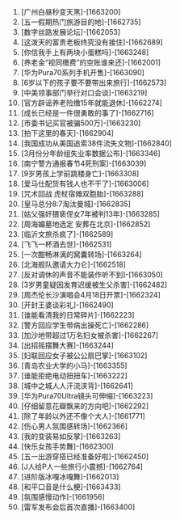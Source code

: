 
1. [广州白昼秒变天黑]-[1663200]
1. [五一假期热门旅游目的地]-[1662735]
1. [数字丝路发展论坛]-[1662053]
1. [这泼天的富贵老板终究没有接住]-[1662689]
1. [你信我手上有两块小蛋糕吗]-[1663248]
1. [养老金“视同缴费”的空账谁来还]-[1662001]
1. [华为Pura70系列手机开售]-[1663090]
1. [6岁以下的孩子要不要带出来旅行]-[1662573]
1. [中美领事部门举行对口会谈]-[1663219]
1. [官方辟谣养老险缴15年就能退休]-[1662274]
1. [成长已经是一件很勇敢的事了]-[1662716]
1. [市委书记买官被骗500万]-[1663230]
1. [拍下这里的春天]-[1662904]
1. [我国成功从美国追索38件流失文物]-[1662840]
1. [3月份分年龄组失业率数据公布]-[1663346]
1. [南宁警方通报春节4死刑案]-[1663039]
1. [9岁男孩上学前跳楼身亡]-[1663308]
1. [爱马仕配货有钱人也不干了]-[1663006]
1. [咒术回战 虎杖宿傩双胞胎]-[1663288]
1. [皇马总分8:7淘汰曼城]-[1662835]
1. [姑父强奸猥亵侄女7年被判13年]-[1663285]
1. [周海媚墓地选定 安葬在北京]-[1662852]
1. [临沂文旅杀疯了]-[1662589]
1. [飞飞一杯酒去世]-[1662531]
1. [一次酣畅淋漓的窝囊转场]-[1663264]
1. [北海舰队邀请大力仑]-[1662518]
1. [反对调休的声音不能装作听不到]-[1663050]
1. [3岁男童疑因发育迟缓被生父杀害]-[1662482]
1. [周杰伦长沙演唱会4月18日开票]-[1662324]
1. [开封王婆谈彩礼]-[1662490]
1. [谁能看清我的日常碎片]-[1662223]
1. [警方回应学生带病出操死亡]-[1662286]
1. [加沙地带超过1万名妇女被杀害]-[1662267]
1. [出招摇摆舞大赛]-[1663244]
1. [妇联回应女子被公公扇巴掌]-[1663102]
1. [青岛农业大学的小马]-[1663355]
1. [谁能拒绝电动扭扭车]-[1663222]
1. [城中之城人人汗流浃背]-[1662641]
1. [华为Pura70Ultra镜头可伸缩]-[1663223]
1. [仔细留意花瓣飘来的方向吧]-[1662292]
1. [除了年龄以外还不像个大人]-[1661771]
1. [伤心男人氛围感转场]-[1662366]
1. [我的变装易如反掌]-[1663263]
1. [快乐女孩手势舞]-[1662300]
1. [五一出游穿搭已经准备好啦]-[1662450]
1. [J人给P人一些旅行小震撼]-[1662764]
1. [进阶版冰嘎冰嘎舞]-[1662013]
1. [和平口音是什么梗]-[1663433]
1. [氛围感慢动作]-[1661956]
1. [雷军发布会后首次直播]-[1663400]